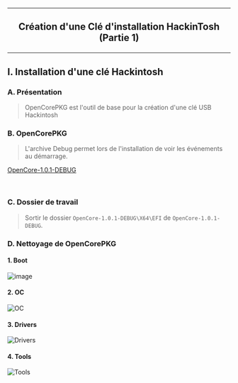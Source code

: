 ---------------------------------------------------------------------------------------------------------------------
## <p align='center'> Création d'une Clé d'installation HackinTosh (Partie 1) </p>

---------------------------------------------------------------------------------------------------------------------
## I. Installation d'une clé Hackintosh
### A. Présentation
> OpenCorePKG est l'outil de base pour la création d'une clé USB Hackintosh

### B. OpenCorePKG
> L'archive Debug permet lors de l'installation de voir les événements au démarrage.

[OpenCore-1.0.1-DEBUG](https://github.com/acidanthera/OpenCorePkg/releases/download/1.0.1/OpenCore-1.0.1-DEBUG.zip)

<br />

### C. Dossier de travail
> Sortir le dossier `OpenCore-1.0.1-DEBUG\X64\EFI` de `OpenCore-1.0.1-DEBUG`. 

### D. Nettoyage de OpenCorePKG
#### 1. Boot
![image](https://github.com/user-attachments/assets/b83dce55-acd6-450a-8bce-811b4e021c69)

#### 2. OC
![OC](https://github.com/user-attachments/assets/7ad7edb5-98f2-4c10-acf0-678e2b59ee49)

#### 3. Drivers
![Drivers](https://github.com/user-attachments/assets/86ad5806-8a56-4528-9710-efce67c95617)

#### 4. Tools
![Tools](https://github.com/user-attachments/assets/9652c83a-3446-4dec-b6fa-a496b5ccfdf6)
